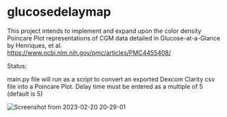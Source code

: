 # glucosedelaymap
This project intends to implement and expand upon the color density Poincare Plot representations of CGM data detailed in Glucose-at-a-Glance by Henriques, et al. https://www.ncbi.nlm.nih.gov/pmc/articles/PMC4455408/

Status:  

main.py file will run as a script to convert an exported Dexcom Clarity csv file into a Poincare Plot.
Delay time must be entered as a multiple of 5 (default is 5)

![Screenshot from 2023-02-20 20-29-01](https://user-images.githubusercontent.com/125816291/220376682-c42787a0-561d-455f-ad2d-f93d20c3ace5.png)

